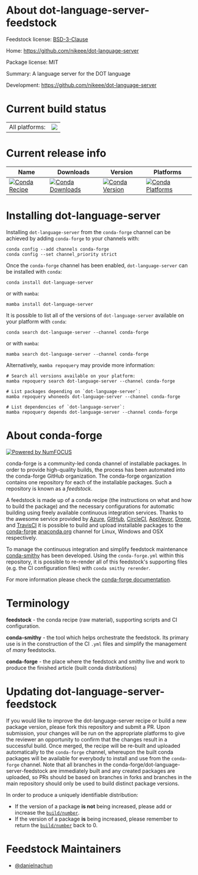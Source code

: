 About dot-language-server-feedstock
===================================

Feedstock license: [BSD-3-Clause](https://github.com/conda-forge/dot-language-server-feedstock/blob/main/LICENSE.txt)

Home: https://github.com/nikeee/dot-language-server

Package license: MIT

Summary: A language server for the DOT language

Development: https://github.com/nikeee/dot-language-server

Current build status
====================


<table><tr><td>All platforms:</td>
    <td>
      <a href="https://dev.azure.com/conda-forge/feedstock-builds/_build/latest?definitionId=24264&branchName=main">
        <img src="https://dev.azure.com/conda-forge/feedstock-builds/_apis/build/status/dot-language-server-feedstock?branchName=main">
      </a>
    </td>
  </tr>
</table>

Current release info
====================

| Name | Downloads | Version | Platforms |
| --- | --- | --- | --- |
| [![Conda Recipe](https://img.shields.io/badge/recipe-dot--language--server-green.svg)](https://anaconda.org/conda-forge/dot-language-server) | [![Conda Downloads](https://img.shields.io/conda/dn/conda-forge/dot-language-server.svg)](https://anaconda.org/conda-forge/dot-language-server) | [![Conda Version](https://img.shields.io/conda/vn/conda-forge/dot-language-server.svg)](https://anaconda.org/conda-forge/dot-language-server) | [![Conda Platforms](https://img.shields.io/conda/pn/conda-forge/dot-language-server.svg)](https://anaconda.org/conda-forge/dot-language-server) |

Installing dot-language-server
==============================

Installing `dot-language-server` from the `conda-forge` channel can be achieved by adding `conda-forge` to your channels with:

```
conda config --add channels conda-forge
conda config --set channel_priority strict
```

Once the `conda-forge` channel has been enabled, `dot-language-server` can be installed with `conda`:

```
conda install dot-language-server
```

or with `mamba`:

```
mamba install dot-language-server
```

It is possible to list all of the versions of `dot-language-server` available on your platform with `conda`:

```
conda search dot-language-server --channel conda-forge
```

or with `mamba`:

```
mamba search dot-language-server --channel conda-forge
```

Alternatively, `mamba repoquery` may provide more information:

```
# Search all versions available on your platform:
mamba repoquery search dot-language-server --channel conda-forge

# List packages depending on `dot-language-server`:
mamba repoquery whoneeds dot-language-server --channel conda-forge

# List dependencies of `dot-language-server`:
mamba repoquery depends dot-language-server --channel conda-forge
```


About conda-forge
=================

[![Powered by
NumFOCUS](https://img.shields.io/badge/powered%20by-NumFOCUS-orange.svg?style=flat&colorA=E1523D&colorB=007D8A)](https://numfocus.org)

conda-forge is a community-led conda channel of installable packages.
In order to provide high-quality builds, the process has been automated into the
conda-forge GitHub organization. The conda-forge organization contains one repository
for each of the installable packages. Such a repository is known as a *feedstock*.

A feedstock is made up of a conda recipe (the instructions on what and how to build
the package) and the necessary configurations for automatic building using freely
available continuous integration services. Thanks to the awesome service provided by
[Azure](https://azure.microsoft.com/en-us/services/devops/), [GitHub](https://github.com/),
[CircleCI](https://circleci.com/), [AppVeyor](https://www.appveyor.com/),
[Drone](https://cloud.drone.io/welcome), and [TravisCI](https://travis-ci.com/)
it is possible to build and upload installable packages to the
[conda-forge](https://anaconda.org/conda-forge) [anaconda.org](https://anaconda.org/)
channel for Linux, Windows and OSX respectively.

To manage the continuous integration and simplify feedstock maintenance
[conda-smithy](https://github.com/conda-forge/conda-smithy) has been developed.
Using the ``conda-forge.yml`` within this repository, it is possible to re-render all of
this feedstock's supporting files (e.g. the CI configuration files) with ``conda smithy rerender``.

For more information please check the [conda-forge documentation](https://conda-forge.org/docs/).

Terminology
===========

**feedstock** - the conda recipe (raw material), supporting scripts and CI configuration.

**conda-smithy** - the tool which helps orchestrate the feedstock.
                   Its primary use is in the construction of the CI ``.yml`` files
                   and simplify the management of *many* feedstocks.

**conda-forge** - the place where the feedstock and smithy live and work to
                  produce the finished article (built conda distributions)


Updating dot-language-server-feedstock
======================================

If you would like to improve the dot-language-server recipe or build a new
package version, please fork this repository and submit a PR. Upon submission,
your changes will be run on the appropriate platforms to give the reviewer an
opportunity to confirm that the changes result in a successful build. Once
merged, the recipe will be re-built and uploaded automatically to the
`conda-forge` channel, whereupon the built conda packages will be available for
everybody to install and use from the `conda-forge` channel.
Note that all branches in the conda-forge/dot-language-server-feedstock are
immediately built and any created packages are uploaded, so PRs should be based
on branches in forks and branches in the main repository should only be used to
build distinct package versions.

In order to produce a uniquely identifiable distribution:
 * If the version of a package **is not** being increased, please add or increase
   the [``build/number``](https://docs.conda.io/projects/conda-build/en/latest/resources/define-metadata.html#build-number-and-string).
 * If the version of a package **is** being increased, please remember to return
   the [``build/number``](https://docs.conda.io/projects/conda-build/en/latest/resources/define-metadata.html#build-number-and-string)
   back to 0.

Feedstock Maintainers
=====================

* [@danielnachun](https://github.com/danielnachun/)


